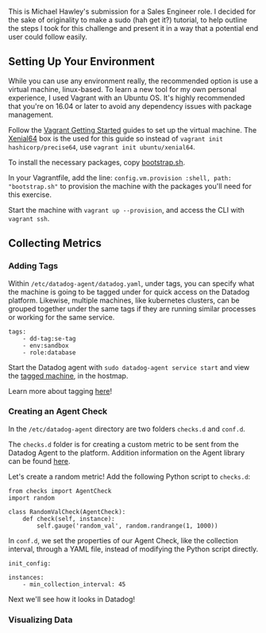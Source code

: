 This is Michael Hawley's submission for a Sales Engineer role. I decided for the sake of originality to make a sudo (hah get it?) tutorial, to help outline the steps I took for this challenge and present it in a way that a potential end user could follow easily.

## Setting Up Your Environment

While you can use any environment really, the recommended option is use a virtual machine, linux-based. To learn a new tool for my own personal experience, I used Vagrant with an Ubuntu OS. It's highly recommended that you're on 16.04 or later to avoid any dependency issues with package management.

Follow the [Vagrant Getting Started](https://www.vagrantup.com/intro/getting-started/index.html) guides to set up the virtual machine. The [Xenial64](https://app.vagrantup.com/ubuntu/boxes/xenial64) box is the used for this guide so instead of `vagrant init hashicorp/precise64`, use `vagrant init ubuntu/xenial64`.

To install the necessary packages, copy [bootstrap.sh](./bootstrap.sh).

In your Vagrantfile, add the line: `config.vm.provision :shell, path: "bootstrap.sh"` to provision the machine with the packages you'll need for this exercise.

Start the machine with `vagrant up --provision`, and access the CLI with `vagrant ssh`.

## Collecting Metrics

### Adding Tags

Within `/etc/datadog-agent/datadog.yaml`, under tags, you can specify what the machine is going to be tagged under for quick access on the Datadog platform. Likewise, multiple machines, like kubernetes clusters, can be grouped together under the same tags if they are running similar processes or working for the same service.

```
tags:
    - dd-tag:se-tag
    - env:sandbox
    - role:database
```

Start the Datadog agent with `sudo datadog-agent service start` and view the [tagged machine](./tags.png), in the hostmap.

Learn more about tagging [here](https://docs.datadoghq.com/tagging/)!


### Creating an Agent Check

In the `/etc/datadog-agent` directory are two folders `checks.d` and `conf.d`.

The `checks.d` folder is for creating a custom metric to be sent from the Datadog Agent to the platform. Addition information on the Agent library can be found [here](https://docs.datadoghq.com/developers/agent_checks/?tab=agentv6).

Let's create a random metric! Add the following Python script to `checks.d`:

```
from checks import AgentCheck
import random

class RandomValCheck(AgentCheck):
    def check(self, instance):
        self.gauge('random_val', random.randrange(1, 1000))
```

In `conf.d`, we set the properties of our Agent Check, like the collection interval, through a YAML file, instead of modifying the Python script directly.

```
init_config:

instances:
    - min_collection_interval: 45
```

Next we'll see how it looks in Datadog!

### Visualizing Data
